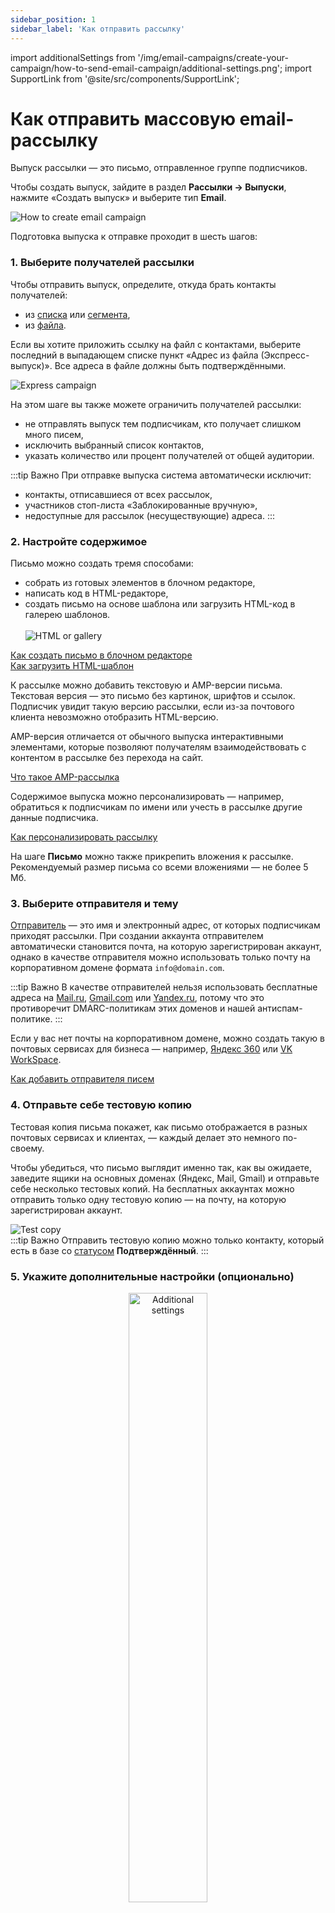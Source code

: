 ```yaml
---
sidebar_position: 1
sidebar_label: 'Как отправить рассылку'
---
```


import additionalSettings from '/img/email-campaigns/create-your-campaign/how-to-send-email-campaign/additional-settings.png';
import SupportLink from '@site/src/components/SupportLink';

# Как отправить массовую email-рассылку

Выпуск рассылки — это письмо, отправленное группе подписчиков.

Чтобы создать выпуск, зайдите в раздел **Рассылки → Выпуски**, нажмите «Создать выпуск» и выберите тип **Email**.

![How to create email campaign](/img/email-campaigns/create-your-campaign/how-to-send-email-campaign/how-to-create-campaign.gif) <br/>

Подготовка выпуска к отправке проходит в шесть шагов:

### 1. Выберите получателей рассылки

Чтобы отправить выпуск, определите, откуда брать контакты получателей:

- из [списка](https://docs.sendsay.ru/subscribers/lists-and-segments/what-is-list) или [сегмента](https://docs.sendsay.ru/subscribers/lists-and-segments/what-is-segment),
- из [файла](https://docs.sendsay.ru/subscribers/import-and-export/how-to-prepare-file-for-import).

Если вы хотите приложить ссылку на файл с контактами, выберите последний в выпадающем списке пункт «Адрес из файла (Экспресс-выпуск)». Все адреса в файле должны быть подтверждёнными.

![Express campaign](/img/email-campaigns/create-your-campaign/how-to-send-email-campaign/express-campaign.gif) <br/>

На этом шаге вы также можете ограничить получателей рассылки:

- не отправлять выпуск тем подписчикам, кто получает слишком много писем,
- исключить выбранный список контактов,
- указать количество или процент получателей от общей аудитории.

:::tip Важно
При отправке выпуска система автоматически исключит:

- контакты, отписавшиеся от всех рассылок,
- участников стоп-листа «Заблокированные вручную»,
- недоступные для рассылок (несуществующие) адреса.
  :::

### 2. Настройте содержимое

Письмо можно создать тремя способами:

- собрать из готовых элементов в блочном редакторе,
- написать код в HTML-редакторе,
- создать письмо на основе шаблона или загрузить HTML-код в галерею шаблонов.<br/><br/>
  ![HTML or gallery](/img/email-campaigns/create-your-campaign/how-to-send-email-campaign/html-or-gallery.png) <br/>

[Как создать письмо в блочном редакторе](https://docs.sendsay.ru/email-campaigns/create-your-campaign/drag-and-drop-editor) <br/>
[Как загрузить HTML-шаблон](https://docs.sendsay.ru/email-campaigns/create-your-campaign/how-to-upload-html-template) <br/>

К рассылке можно добавить текстовую и AMP-версии письма. Текстовая версия — это письмо без картинок, шрифтов и ссылок. Подписчик увидит такую версию рассылки, если из-за почтового клиента невозможно отобразить HTML-версию.

AMP-версия отличается от обычного выпуска интерактивными элементами, которые позволяют получателям взаимодействовать с контентом в рассылке без перехода на сайт.

[Что такое AMP-рассылка](https://docs.sendsay.ru/email-campaigns/create-your-campaign/amp-campaign) <br/>

Содержимое выпуска можно персонализировать — например, обратиться к подписчикам по имени или учесть в рассылке другие данные подписчика.

[Как персонализировать рассылку](https://docs.sendsay.ru/email-campaigns/personalization/how-to-personalize-campaign) <br/>

На шаге **Письмо** можно также прикрепить вложения к рассылке. Рекомендуемый размер письма со всеми вложениями — не более 5 Мб.

### 3. Выберите отправителя и тему

[Отправитель](https://docs.sendsay.ru/faq/checklist#-адрес-и-имя-отправителя) — это имя и электронный адрес, от которых подписчикам приходят рассылки. При создании аккаунта отправителем автоматически становится почта, на которую зарегистрирован аккаунт, однако в качестве отправителя можно использовать только почту на корпоративном домене формата `info@domain.com`.

:::tip Важно
В качестве отправителей нельзя использовать бесплатные адреса на [Mail.ru](https://mail.ru/), [Gmail.com](https://gmail.com/) или [Yandex.ru](http://yandex.ru/), потому что это противоречит DMARC-политикам этих доменов и нашей антиспам-политике.
:::

Если у вас нет почты на корпоративном домене, можно создать такую в почтовых сервисах для бизнеса — например, [Яндекс 360](https://360.yandex.ru/business/) или [VK WorkSpace](https://biz.mail.ru/).

[Как добавить отправителя писем](https://docs.sendsay.ru/#1-добавьте-отправителя-писем)

### 4. Отправьте себе тестовую копию

Тестовая копия письма покажет, как письмо отображается в разных почтовых сервисах и клиентах, — каждый делает это немного по-своему.

Чтобы убедиться, что письмо выглядит именно так, как вы ожидаете, заведите ящики на основных доменах (Яндекс, Mail, Gmail) и отправьте себе несколько тестовых копий. На бесплатных аккаунтах можно отправить только одну тестовую копию — на почту, на которую зарегистрирован аккаунт.

![Test copy](/img/email-campaigns/create-your-campaign/how-to-send-email-campaign/test-copy.png) <br/>
:::tip Важно
Отправить тестовую копию можно только контакту, который есть в базе со [статусом](https://docs.sendsay.ru/subscribers/contacts/contact-status) **Подтверждённый**.
:::

### 5. Укажите дополнительные настройки (опционально)

<p align="center">
  <img width="50%" src={additionalSettings} alt="Additional settings" />
</p>

- **Отслеживать клики в Google Analytics и Яндекс Метрике**: UTM-метки нужны для анализа поведения подписчиков, карты кликов и эффективности рассылки в Google Analytics и Яндекс Метрике.

  [Как добавить UTM-метки в письмо](https://docs.sendsay.ru/email-campaigns/settings/how-to-add-utm) <br/>

- **Передавать дополнительные данные**: с помощью этого пункта можно настроить передачу дополнительных данных для персонализации веб-страниц для подписчика.

- **Прикреплять изображения из шаблона к письму при отправке**: таким образом получатели могут просматривать письма офлайн или в почтовых клиентах, где установлены настройки безопасности, которые запрещают показ контента из интернета.

### 6. Выберите способ отправки

Есть четыре способа:

- **Отправить сейчас** — выпуск отправится сразу после антиспам-проверки.
- **Запланировать отправку** — выпуск отправится в указанное время. При выборе этого пункта можно также **отправить выпуск по частям**, то есть небольшими пачками через одинаковые интервалы времени. До отправки отложенные выпуски хранятся в папке «Запланированные», где их можно редактировать.
- **Отправить по часовым поясам** — выпуск отправится каждому подписчику в его часовом поясе.

  [Как отправить письмо по часовым поясам](https://docs.sendsay.ru/email-campaigns/create-your-campaign/send-by-time-zone)

- **Оптимизация времени отправки** — выпуск отправится каждому подписчику в то время, когда он с наибольшей вероятностью откроет письмо (это определяет алгоритм). Способ эффективен после месяца активных рассылок: сначала нужно отправить несколько выпусков, чтобы накопить статистику по открытиям.

  Функция оптимизации времени подключается отдельно — чтобы активировать её в аккаунте, <SupportLink>напишите в чат поддержки</SupportLink>.

  [Как запустить оптимизацию времени рассылки](https://docs.sendsay.ru/email-campaigns/create-your-campaign/send-time-optimization)

:::tip Важно
В момент отправки рассылки автоматически проверяются и могут попасть на ручную модерацию. Первые несколько выпусков на аккаунте всегда проверяются вручную. Отследить статус отправки можно в разделе **Рассылки → Исходящие** или в [**Журнале заданий**](https://app.sendsay.ru/queue).

[Что такое модерация](https://docs.sendsay.ru/faq/moderation)
:::

## Как доотправить рассылку по неоткрывшим

Спустя время после отправки выпуска можно доотправить его по тем подписчикам, кто получил, но не открыл письмо. Для этого:

1. Перейдите в раздел **Рассылки → Отправленные** и выберите нужное письмо.
2. Нажмите «Отчёт» и выберите пункт **Отправить по неоткрывшим**:

   ![Send to unopened](/img/email-campaigns/create-your-campaign/how-to-send-email-campaign/send-to-unopened.png)

3. В появившемся окне введите название для выпуска и нажмите «Создать», затем синюю кнопку «Отправить».

Если подписчик не получил первое письмо, он получит выпуск по неоткрывшим в том случае, если на момент отправки он не отписался от рассылки и не был заблокирован из-за ошибок доставки.

В базе знаний также есть видеоурок [Как отправить массовую email-рассылку](https://docs.sendsay.ru/videolessons/email-campaigns/how-to-send-email-campaign)

**Читайте также:** <br/>
[Чек-лист перед отправкой рассылки](https://docs.sendsay.ru/faq/checklist)<br/>
[Как отменить или приостановить отправку выпуска](https://docs.sendsay.ru/email-campaigns/create-your-campaign/how-to-stop-emails)
